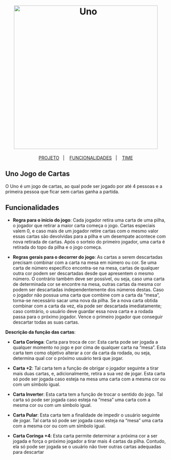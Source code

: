 <h1 align="center">
  <img alt="Uno" title="#Uno" src="https://a-static.mlcdn.com.br/618x463/4-jogo-uno-de-cartas-entre-amigos-2-a-10-pessoas-descontao-copag/prvariedades/7896008981891-43/7d6f80218bd39066a66c755103badd17.jpg" width="450px" />
</h1>

<p align="center">
  <a href="#my-reading-journal">PROJETO</a>&nbsp;&nbsp;&nbsp;|&nbsp;&nbsp;&nbsp;
  <a href="#funcionalidades">FUNCIONALIDADES</a>&nbsp;&nbsp;&nbsp;|&nbsp;&nbsp;&nbsp;
  <a href="#o-time">TIME</a>
</p>

## Uno Jogo de Cartas

O Uno é um jogo de cartas, ao qual pode ser jogado por até 4 pessoas e a primeira pessoa que ficar sem cartas ganha a partida.

## Funcionalidades

- **Regra para o início do jogo**: Cada jogador retira uma carta de uma pilha, o jogador que retirar a maior carta começa o jogo. Cartas especiais valem 0, e caso mais de um jogador retire cartas com o mesmo valor essas cartas são devolvidas para a pilha e um desempate acontece com nova retirada de cartas. Após o sorteio do primeiro jogador, uma carta é retirada do topo da pilha e o jogo começa.

- **Regras gerais para o decorrer do jogo**: As cartas a serem descartadas precisam combinar com a carta na mesa em número ou cor. Se uma carta de número específico encontra-se na mesa, cartas de qualquer outra cor podem ser descartadas desde que apresentem o mesmo número. O contrário também deve ser possível, ou seja, caso uma carta de determinada cor se encontre na mesa, outras cartas da mesma cor podem ser descartadas independentemente dos números destas.
  Caso o jogador não possua uma carta que combine com a carta da “mesa”, torna-se necessário sacar uma nova da pilha. Se a nova carta obtida combinar com a carta da vez, ela pode ser descartada imediatamente; caso contrário, o usuário deve guardar essa nova carta e a rodada passa para o próximo jogador. Vence o primeiro jogador que conseguir descartar todas as suas cartas.

**Descrição da função das cartas**:

- **Carta Coringa**: Carta para troca de cor: Esta carta pode ser jogada a qualquer momento no jogo e por cima de qualquer carta na “mesa”. Esta carta tem como objetivo alterar a cor da carta da rodada, ou seja, determina qual cor o próximo usuário terá que jogar.

- **Carta +2**: Tal carta tem a função de obrigar o jogador seguinte a tirar mais duas cartas, e, adicionalmente, retira a sua vez de jogar. Esta carta só pode ser jogada caso esteja na mesa uma carta com a mesma cor ou com um símbolo igual.

- **Carta Inverter**: Esta carta tem a função de trocar o sentido do jogo. Tal carta só pode ser jogada caso esteja na “mesa” uma carta com a mesma cor ou com um símbolo igual.

- **Carta Pular**: Esta carta tem a finalidade de impedir o usuário seguinte de jogar. Tal carta só pode ser jogada caso esteja na “mesa” uma carta com a mesma cor ou com um símbolo igual.

- **Carta Coringa +4**: Esta carta permite determinar a próxima cor a ser jogada e força o próximo jogador a tirar mais 4 cartas da pilha. Contudo, ela só pode ser jogada se o usuário não tiver outras cartas adequadas para descartar
